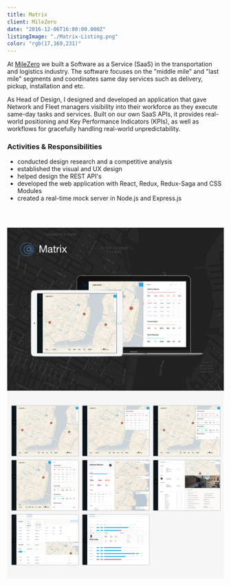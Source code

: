 ```yaml
---
title: Matrix
client: MileZero
date: "2016-12-06T16:00:00.000Z"
listingImage: "./Matrix-Listing.png"
color: "rgb(17,169,231)"
---
```


At [MileZero](https://www.milezero.com/) we built a Software as a Service (SaaS) in the transportation and logistics industry. The software focuses on the "middle mile" and "last mile" segments and coordinates same day services such as delivery, pickup, installation and etc.

As Head of Design, I designed and developed an application that gave Network and Fleet managers visibility into their workforce as they execute same-day tasks and services. Built on our own SaaS APIs, it provides real-world positioning and Key Performance Indicators (KPIs), as well as workflows for gracefully handling real-world unpredictability.

### Activities & Responsibilities

* conducted design research and a competitive analysis
* established the visual and UX design
* helped design the REST API's
* developed the web application with React, Redux, Redux-Saga and CSS Modules
* created a real-time mock server in Node.js and Express.js

<p style="height: 2rem;"></p>

![Matrix Page 01](./Matrix-Page-01.png)
![Matrix Page 02](./Matrix-Page-02.png)
